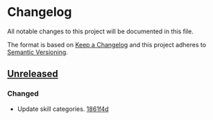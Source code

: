 # Changelog

All notable changes to this project will be documented in this file.

The format is based on [Keep a Changelog](http://keepachangelog.com/)
and this project adheres to [Semantic Versioning](http://semver.org/).

## [Unreleased](https://github.com/atomist-skills/github-slash-commands-skill/tree/HEAD)

### Changed

-   Update skill categories. [1861f4d](https://github.com/atomist-skills/github-slash-commands-skill/commit/1861f4d942e98b325eda198d3cd6776986d7df0a)
